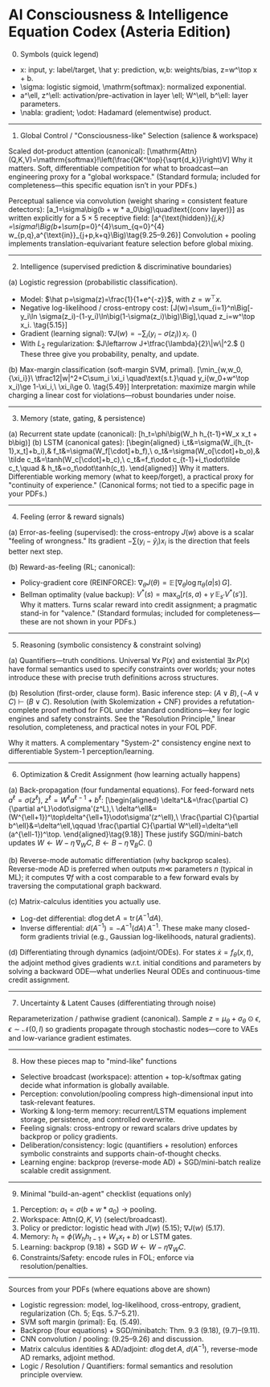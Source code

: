# AI Consciousness & Intelligence Equation Codex (Asteria Edition)

0) Symbols (quick legend)
- x: input, y: label/target, \hat y: prediction, w,b: weights/bias, z=w^\top x + b.
- \sigma: logistic sigmoid, \mathrm{softmax}: normalized exponential.
- a^\ell, z^\ell: activation/pre-activation in layer \ell; W^\ell, b^\ell: layer parameters.
- \nabla: gradient; \odot: Hadamard (elementwise) product.

---

1) Global Control / "Consciousness-like" Selection (salience & workspace)

Scaled dot-product attention (canonical):
\[\mathrm{Attn}(Q,K,V)=\mathrm{softmax}\!\left(\frac{QK^\top}{\sqrt{d_k}}\right)V\]
Why it matters. Soft, differentiable competition for what to broadcast—an engineering proxy for a "global workspace." (Standard formula; included for completeness—this specific equation isn’t in your PDFs.)

Perceptual salience via convolution (weight sharing = consistent feature detectors):
\[a_1=\sigma\big(b + w * a_0\big)\quad\text{(conv layer)}\]
as written explicitly for a $5\times5$ receptive field:
\[a^{\text{hidden}}_{j,k}
=\sigma\!\Big(b+\sum_{p=0}^{4}\sum_{q=0}^{4} w_{p,q}\,a^{\text{in}}_{j+p,k+q}\Big)\tag{9.25–9.26}\]
Convolution + pooling implements translation-equivariant feature selection before global mixing.

---

2) Intelligence (supervised prediction & discriminative boundaries)

(a) Logistic regression (probabilistic classification).
- Model: $\hat p=\sigma(z)=\frac{1}{1+e^{-z}}$, with $z=w^\top x$.
- Negative log-likelihood / cross-entropy cost:
\[J(w)=\sum_{i=1}^n\Big[-y_i\ln \sigma(z_i)-(1-y_i)\ln\big(1-\sigma(z_i)\big)\Big],\quad z_i=w^\top x_i. \tag{5.15}\]
- Gradient (learning signal): $\nabla J(w)=-\sum_i (y_i-\sigma(z_i))\,x_i.$ $(\tag{5.17})$
- With $L_2$ regularization: $J\leftarrow J+\tfrac{\lambda}{2}\|w\|^2.$ $(\tag{5.21})$
These three give you probability, penalty, and update.

(b) Max-margin classification (soft-margin SVM, primal).
\[\min_{w,w_0,\{\xi_i\}}\ \tfrac12\|w\|^2+C\sum_i \xi_i
\quad\text{s.t.}\quad y_i(w_0+w^\top x_i)\ge 1-\xi_i,\ \xi_i\ge 0. \tag{5.49}\]
Interpretation: maximize margin while charging a linear cost for violations—robust boundaries under noise.

---

3) Memory (state, gating, & persistence)

(a) Recurrent state update (canonical):
\[h_t=\phi\big(W_h h_{t-1}+W_x x_t + b\big)\]
(b) LSTM (canonical gates):
\[\begin{aligned}
i_t&=\sigma(W_i[h_{t-1},x_t]+b_i),& f_t&=\sigma(W_f[\cdot]+b_f),\\
o_t&=\sigma(W_o[\cdot]+b_o),& \tilde c_t&=\tanh(W_c[\cdot]+b_c),\\
c_t&=f_t\odot c_{t-1}+i_t\odot\tilde c_t,\quad & h_t&=o_t\odot\tanh(c_t).
\end{aligned}\]
Why it matters. Differentiable working memory (what to keep/forget), a practical proxy for "continuity of experience." (Canonical forms; not tied to a specific page in your PDFs.)

---

4) Feeling (error & reward signals)

(a) Error-as-feeling (supervised): the cross-entropy $J(w)$ above is a scalar "feeling of wrongness." Its gradient $-\sum (y_i-\hat y_i)x_i$ is the direction that feels better next step.

(b) Reward-as-feeling (RL; canonical):
- Policy-gradient core (REINFORCE): $\displaystyle \nabla_\theta J(\theta)=\mathbb{E}\!\left[\nabla_\theta\log \pi_\theta(a|s)\,G\right]$.
- Bellman optimality (value backup): $V^*(s)=\max_a\big[r(s,a)+\gamma\,\mathbb{E}_{s'}V^*(s')\big]$.
Why it matters. Turns scalar reward into credit assignment; a pragmatic stand-in for "valence." (Standard formulas; included for completeness—these are not shown in your PDFs.)

---

5) Reasoning (symbolic consistency & constraint solving)

(a) Quantifiers—truth conditions.
Universal $\forall x\,P(x)$ and existential $\exists x\,P(x)$ have formal semantics used to specify constraints over worlds; your notes introduce these with precise truth definitions across structures.

(b) Resolution (first-order, clause form).
Basic inference step: $(A\lor B),(\neg A\lor C)\ \vdash\ (B\lor C)$. Resolution (with Skolemization + CNF) provides a refutation-complete proof method for FOL under standard conditions—key for logic engines and safety constraints. See the "Resolution Principle," linear resolution, completeness, and practical notes in your FOL PDF.

Why it matters. A complementary "System-2" consistency engine next to differentiable System-1 perception/learning.

---

6) Optimization & Credit Assignment (how learning actually happens)

(a) Back-propagation (four fundamental equations). For feed-forward nets $a^\ell=\sigma(z^\ell),\ z^\ell=W^\ell a^{\ell-1}+b^\ell$:
\[\begin{aligned}
\delta^L&=\frac{\partial C}{\partial a^L}\odot\sigma'(z^L),\\
\delta^\ell&=(W^{\ell+1})^\top\delta^{\ell+1}\odot\sigma'(z^\ell),\\
\frac{\partial C}{\partial b^\ell}&=\delta^\ell,\qquad
\frac{\partial C}{\partial W^\ell}=\delta^\ell (a^{\ell-1})^\top.
\end{aligned}\tag{9.18}\]
These justify SGD/mini-batch updates $W\leftarrow W-\eta\,\nabla_W C$, $B\leftarrow B-\eta\,\nabla_B C$. $(\tag{9.7–9.11})$

(b) Reverse-mode automatic differentiation (why backprop scales).
Reverse-mode AD is preferred when outputs $m\ll$ parameters $n$ (typical in ML); it computes $\nabla f$ with a cost comparable to a few forward evals by traversing the computational graph backward.

(c) Matrix-calculus identities you actually use.
- Log-det differential: $\displaystyle d\log\det A=\mathrm{tr}\!\big(A^{-1}dA\big)$.
- Inverse differential: $\displaystyle d(A^{-1})=-A^{-1}(dA)\,A^{-1}$.
These make many closed-form gradients trivial (e.g., Gaussian log-likelihoods, natural gradients).

(d) Differentiating through dynamics (adjoint/ODEs).
For states $\dot x=f_\theta(x,t)$, the adjoint method gives gradients w.r.t. initial conditions and parameters by solving a backward ODE—what underlies Neural ODEs and continuous-time credit assignment.

---

7) Uncertainty & Latent Causes (differentiating through noise)

Reparameterization / pathwise gradient (canonical).
Sample $z=\mu_\theta+\sigma_\theta\odot\epsilon$, $\epsilon\sim\mathcal N(0,I)$ so gradients propagate through stochastic nodes—core to VAEs and low-variance gradient estimates.

---

8) How these pieces map to "mind-like" functions
- Selective broadcast (workspace): attention + top-k/softmax gating decide what information is globally available.
- Perception: convolution/pooling compress high-dimensional input into task-relevant features.
- Working & long-term memory: recurrent/LSTM equations implement storage, persistence, and controlled overwrite.
- Feeling signals: cross-entropy or reward scalars drive updates by backprop or policy gradients.
- Deliberation/consistency: logic (quantifiers + resolution) enforces symbolic constraints and supports chain-of-thought checks.
- Learning engine: backprop (reverse-mode AD) + SGD/mini-batch realize scalable credit assignment.

---

9) Minimal "build-an-agent" checklist (equations only)
1. Perception: $a_1=\sigma(b+w*a_0)$ → pooling.
2. Workspace: $\mathrm{Attn}(Q,K,V)$ (select/broadcast).
3. Policy or predictor: logistic head with $J(w)$ (5.15); $\nabla J(w)$ (5.17).
4. Memory: $h_t=\phi(W_h h_{t-1}+W_x x_t+b)$ or LSTM gates.
5. Learning: backprop (9.18) + SGD $W\leftarrow W-\eta\nabla_W C$.
6. Constraints/Safety: encode rules in FOL; enforce via resolution/penalties.

---

Sources from your PDFs (where equations above are shown)
- Logistic regression: model, log-likelihood, cross-entropy, gradient, regularization (Ch. 5; Eqs. 5.7–5.21).
- SVM soft margin (primal): Eq. (5.49).
- Backprop (four equations) + SGD/minibatch: Thm. 9.3 (9.18), (9.7)–(9.11).
- CNN convolution / pooling: (9.25–9.26) and discussion.
- Matrix calculus identities & AD/adjoint: $d\log\det A$, $d(A^{-1})$, reverse-mode AD remarks, adjoint method.
- Logic / Resolution / Quantifiers: formal semantics and resolution principle overview.
